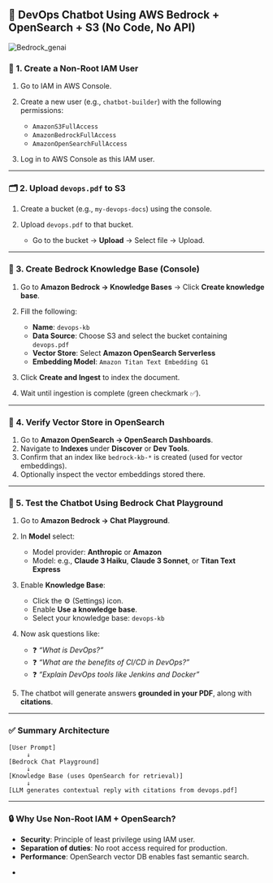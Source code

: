 
## 🤖 DevOps Chatbot Using AWS Bedrock + OpenSearch + S3 (No Code, No API)



![Bedrock_genai](https://github.com/user-attachments/assets/e834d74a-cb2b-4f43-9a51-9090c0f16a02)

### 🔐 1. Create a Non-Root IAM User

1. Go to IAM in AWS Console.
2. Create a new user (e.g., `chatbot-builder`) with the following permissions:

   * `AmazonS3FullAccess`
   * `AmazonBedrockFullAccess`
   * `AmazonOpenSearchFullAccess`
3. Log in to AWS Console as this IAM user.

---

### 🗂 2. Upload `devops.pdf` to S3

1. Create a bucket (e.g., `my-devops-docs`) using the console.
2. Upload `devops.pdf` to that bucket.

   * Go to the bucket → **Upload** → Select file → Upload.

---

### 🧠 3. Create Bedrock Knowledge Base (Console)

1. Go to **Amazon Bedrock → Knowledge Bases** → Click **Create knowledge base**.
2. Fill the following:

   * **Name**: `devops-kb`
   * **Data Source**: Choose S3 and select the bucket containing `devops.pdf`
   * **Vector Store**: Select **Amazon OpenSearch Serverless**
   * **Embedding Model**: `Amazon Titan Text Embedding G1`
3. Click **Create and Ingest** to index the document.
4. Wait until ingestion is complete (green checkmark ✅).

---

### 🔎 4. Verify Vector Store in OpenSearch

1. Go to **Amazon OpenSearch → OpenSearch Dashboards**.
2. Navigate to **Indexes** under **Discover** or **Dev Tools**.
3. Confirm that an index like `bedrock-kb-*` is created (used for vector embeddings).
4. Optionally inspect the vector embeddings stored there.

---

### 💬 5. Test the Chatbot Using Bedrock Chat Playground

1. Go to **Amazon Bedrock → Chat Playground**.
2. In **Model** select:

   * Model provider: **Anthropic** or **Amazon**
   * Model: e.g., **Claude 3 Haiku**, **Claude 3 Sonnet**, or **Titan Text Express**
3. Enable **Knowledge Base**:

   * Click the ⚙️ (Settings) icon.
   * Enable **Use a knowledge base**.
   * Select your knowledge base: `devops-kb`
4. Now ask questions like:

   * ❓ *“What is DevOps?”*
   * ❓ *“What are the benefits of CI/CD in DevOps?”*
   * ❓ *“Explain DevOps tools like Jenkins and Docker”*
5. The chatbot will generate answers **grounded in your PDF**, along with **citations**.

---

### ✅ Summary Architecture

```
[User Prompt]
     ↓
[Bedrock Chat Playground]
     ↓
[Knowledge Base (uses OpenSearch for retrieval)]
     ↓
[LLM generates contextual reply with citations from devops.pdf]
```

---

### 🔒 Why Use Non-Root IAM + OpenSearch?

* **Security**: Principle of least privilege using IAM user.
* **Separation of duties**: No root access required for production.
* **Performance**: OpenSearch vector DB enables fast semantic search.

-
